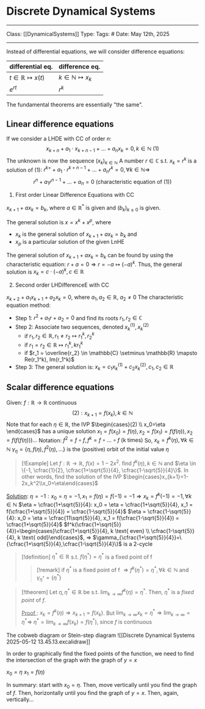 # Discrete Dynamical Systems
___
Class: [[DynamicalSystems]]
Type: 
Tags: # 
Date: May 12th, 2025
___

Instead of differential equations, we will consider difference equations:

| differential eq.                | difference eq.                 |
| ------------------------------- | ------------------------------ |
| $t \in \mathbb{R} \mapsto x(t)$ | $k \in \mathbb{N} \mapsto x_k$ |
| $e^{rt}$                        | $r^k$                          |
The fundamental theorems are essentially "the same".
## Linear difference equations
If we consider a LHDE with CC of order $n$: $$x_{k+n}+a_1\cdot x_{k+n-1}+\dots+a_nx_k=0, k \in \mathbb{N}\text{ }(1)$$
The unknown is now the sequence $(x_k)_{k\in\mathbb{N}}$
A number $r\in\mathbb{C}$ s.t. $x_k=r^k$ is a solution of $(1)$: $r^{k+}+a_1\cdot r^{k+n-1}+\dots+a_nr^k=0, \forall k \in \mathbb{N} \Rightarrow$ $$r^n+a_1r^{n-1}+\dots+a_n=0 \text{ (characteristic equation of (1))}$$

1. First order Linear Difference Equations with CC

$x_{k+1}+ax_k=b_k$, where $a\in\mathbb{R}^*$ is given and $(b_k)_{k\geq0}$ is given.

The general solution is $x=x^k+x^p$, where 
- $x_k$ is the general solution of $x_{k+1}+ax_k=b_k$ and 
- $x_p$ is a particular solution of the given LnHE

The general solution of $x_{k+1}+ax_k=b_k$ can be found by using the characteristic equation:
$r+a=0 \Rightarrow r = -a \mapsto (-a)^k$. 
Thus, the general solution is $x_k = c \cdot (-a)^k, c \in \mathbb{R}$

2. Second order LHDifferenceE with CC

$x_{k+2}+a_1x_{k+1}+a_2x_k=0$, where $a_1, a_2 \in \mathbb{R}$, $a_2 \neq 0$
The characteristic equation method:
- Step 1: $r^2+a_1r+a_2=0$ and find its roots $r_1, r_2 \in \mathbb{C}$
- Step 2: Associate two sequences, denoted $x_k^{(1)}, x_k^{(2)}$
	- if $r_1, r_2 \in \mathbb{R}, r_1 \neq r_2 \mapsto r_1^k, r_2^k$
	- if $r_1 = r_2 \in \mathbb{R} \mapsto r_1^k, kr_1^k$
	- if $r_1 = \overline{r_2} \in \mathbb{C} \setminus \mathbb{R} \mapsto Re(r_1^k), Im(r_1^k)$
- Step 3: The general solution is: $x_k = c_1x_k^{(1)}+c_2x_k^{(2)}, c_1, c_2 \in \mathbb{R}$

## Scalar difference equations

Given: $f: \mathbb{R}\rightarrow\mathbb{R}$ continuous
$$(2): x_{k+1}=f(x_k),k\in\mathbb{N}$$
Note that for each $\eta \in \mathbb{R}$, the IVP $\begin{cases}(2) \\ x_0=\eta \end{cases}$ has a unique solution $x_1=f(x_0)=f(\eta), x_2=f(x_1)=f(f(\eta)), x_2=f(f(f(\eta))) \dots$
Notation: $f^2 = f \circ f, f^k = f \circ \dots \circ f \text{ (k times)}$ 
So, $x_k=f^k(\eta), \forall k \in \mathbb{N}$
$\gamma_\eta=\{\eta, f(\eta), f^2(\eta),\dots\}$ is the (positive) orbit of the initial value $\eta$

>[!Example]
>Let $f : \mathbb{R} \rightarrow \mathbb{R}$, $f(x)= 1-2x^2$. find $f^k(\eta), k \in \mathbb{N}$ and $\eta \in \{-1, \cfrac{1}{2}, \cfrac{1+\sqrt{5}}{4}, \cfrac{1-\sqrt{5}}{4}\}$. In other words, find the solution of the IVP $\begin{cases}x_{k+1}=1-2x_k^2\\x_0=\eta\end{cases}$

<u>Solution</u>: 
$\eta = -1:  x_0 = \eta = -1, x_1 = f(\eta) = f(-1)=-1 \Rightarrow x_k = f^k(-1)=-1, \forall k \in \mathbb{N}$
$\eta = \cfrac{1+\sqrt{5}}{4}: x_0 = \eta = \cfrac{1+\sqrt{5}}{4}, x_1 = f(\cfrac{1+\sqrt{5}}{4}) = \cfrac{1-\sqrt{5}}{4}$
$\eta = \cfrac{1-\sqrt{5}}{4}: x_0 = \eta = \cfrac{11\sqrt{5}}{4}, x_1 = f(\cfrac{1-\sqrt{5}}{4}) = \cfrac{1+\sqrt{5}}{4}$
$f^k(\cfrac{1+\sqrt{5}}{4})=\begin{cases}\cfrac{1+\sqrt{5}}{4}, k \text{ even} \\ \cfrac{1-\sqrt{5}}{4}, k \text{ odd}\end{cases}$, $\Rightarrow$ $\gamma_{\cfrac{1+\sqrt{5}}{4}}=\{\cfrac{1+\sqrt{5}}{4},\cfrac{1-\sqrt{5}}{4}\}$ is a 2-cycle

>[!definition]
>$\eta^*\in \mathbb{R}$ s.t. $f(\eta^*)=\eta^*$ is a fixed point of f
>>[!remark]
>>if $\eta^*$ is a fixed point of f $\Rightarrow f^k(\eta^*)=\eta^*, \forall k \in \mathbb{N}$ and $\gamma_{\eta^*}=\{\eta^*\}$

>[!theorem]
>Let $\eta, \eta^* \in \mathbb{R}$ be s.t. $\lim_{k\rightarrow \infty}f^k(\eta)=\eta^*$. Then, $\eta^*$ is a *fixed point* of $f$.
>
><u> Proof </u>:
>$x_k=f^k(\eta)\Rightarrow x_{k+1}=f(x_k)$. But $\lim_{k\rightarrow \infty}x_k=\eta^*\Rightarrow\lim_{k\rightarrow \infty}=\eta^* \Rightarrow$ $\eta^*=\lim_{k\rightarrow \infty}f(x_k)=f(\eta^*)$, since $f$ is continuous

The cobweb diagram or Stein-step diagram
![[Discrete Dynamical Systems 2025-05-12 13.45.13.excalidraw]]

In order to graphically find the fixed points of the function, we need to find the intersection of the graph with the graph of $y = x$

$x_0 = \eta$
$x_1 = f(\eta)$

In summary:
start with $x_0 = \eta$. Then, move vertically until you find the graph of $f$. Then, horizontally until you find the graph of $y = x$. Then, again, vertically...